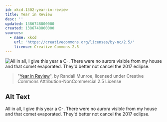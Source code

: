 ```yaml
---
id: xkcd.1302-year-in-review
title: Year in Review
desc: ''
updated: 1386748800000
created: 1386748800000
sources:
  - name: xkcd
    url: 'https://creativecommons.org/licenses/by-nc/2.5/'
    license: Creative Commons 2.5
---
```

![All in all, I give this year a C-. There were no aurora visible from my house and that comet evaporated. They'd better not cancel the 2017 eclipse.](https://imgs.xkcd.com/comics/year_in_review.png)
> "[Year in Review](https://xkcd.com/1302/)", by Randall Munroe, licensed under Creative Commons Attribution-NonCommercial 2.5 License

## Alt Text
All in all, I give this year a C-. There were no aurora visible from my house and that comet evaporated. They'd better not cancel the 2017 eclipse.
